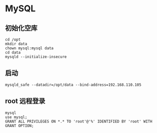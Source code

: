 # MySQL

## 初始化空库

```
cd /opt
mkdir data
chown mysql:mysql data
cd data
mysqld --initialize-insecure
```

## 启动

```
mysqld_safe --datadir=/opt/data --bind-address=192.168.110.105
```

## root 远程登录

```
mysql
use mysql;
GRANT ALL PRIVILEGES ON *.* TO 'root'@'%' IDENTIFIED BY 'root' WITH GRANT OPTION;
```
